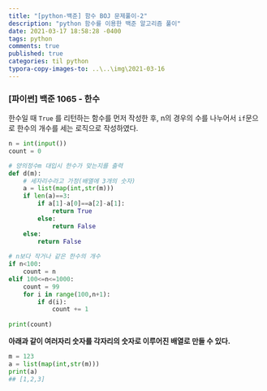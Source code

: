 ```yaml
---
title: "[python-백준] 함수 BOJ 문제풀이-2"
description: "python 함수를 이용한 백준 알고리즘 풀이"
date: 2021-03-17 18:58:28 -0400
tags: python
comments: true
published: true
categories: til python
typora-copy-images-to: ..\..\img\2021-03-16
---
```




### [파이썬] 백준 1065  - 한수

한수일 때 `True` 를 리턴하는 함수를 먼저 작성한 후, n의 경우의 수를 나누어서 `if`문으로 한수의 개수를 세는 로직으로 작성하였다.

```python
n = int(input())
count = 0

# 양의정수m 대입시 한수가 맞는지를 출력
def d(m):
    # 세자리수라고 가정(배열에 3개의 숫자)
    a = list(map(int,str(m)))
    if len(a)==3:
        if a[1]-a[0]==a[2]-a[1]:
            return True
        else:
            return False
    else:
        return False
        
# n보다 작거나 같은 한수의 개수
if n<100:
    count = n
elif 100<=n<=1000:
    count = 99
    for i in range(100,n+1):
        if d(i):
            count += 1
    
print(count)
```

**아래과 같이 여러자리 숫자를 각자리의 숫자로 이루어진 배열로 만들 수 있다.**

```python
m = 123
a = list(map(int,str(m)))
print(a)
## [1,2,3]
```
